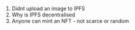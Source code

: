 1. Didnt upload an image to IPFS
2. Why is IPFS decentralised
3. Anyone can mint an NFT - not scarce or random